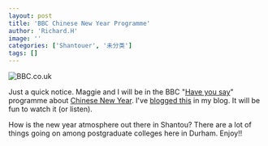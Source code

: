 ```yaml
---
layout: post
title: 'BBC Chinese New Year Programme'
author: 'Richard.H'
image: ''
categories: ['Shantouer', '未分类']
tags: []
---
```


![BBC.co.uk](http://aycu36.webshots.com/image/10755/2006213800903154119_rs.jpg)

Just a quick notice. Maggie and I will be in the BBC "[Have you say](http://news.bbc.co.uk/2/hi/talking_point/default.stm)" programme about [Chinese New Year](http://newsforums.bbc.co.uk/nol/thread.jspa?threadID=5533&&&edition=2&ttl=20070215180539). I've [blogged this](http://www.richardhong.com/2007/02/15/happy-chinese-new-year-at-bbc.html) in my blog. It will be fun to watch it (or listen). 

How is the new year atmosphere out there in Shantou? There are a lot of things going on among postgraduate colleges here in Durham. Enjoy!!